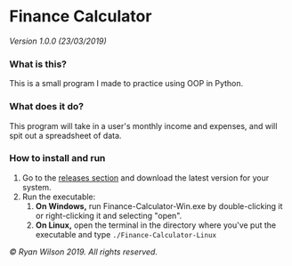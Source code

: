 # Finance Calculator
_Version 1.0.0 (23/03/2019)_

### What is this?
This is a small program I made to practice using OOP in Python.

### What does it do?
This program will take in a user's monthly income and expenses, and will spit out a spreadsheet of data.

### How to install and run
1. Go to the [releases section](https://github.com/onlinePB/finance-calculator/releases) and download the latest version for your system.
1. Run the executable:
    1. **On Windows,** run Finance-Calculator-Win.exe by double-clicking it or right-clicking it and selecting "open".
    1. **On Linux,** open the terminal in the directory where you've put the executable and type `./Finance-Calculator-Linux`

*© Ryan Wilson 2019. All rights reserved.*